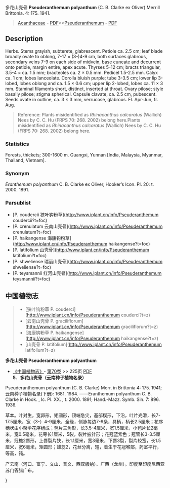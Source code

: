 多花山壳骨 **Pseuderanthemum polyanthum** (C. B. Clarke ex Oliver) Merrill Brittonia. 4: 175. 1941.

> [Acanthaceae](Acanthaceae-爵床科.md) - [PDF](http://www.iplant.cn/foc/pdf/Acanthaceae.pdf)>>[Pseuderanthemum](http://www.iplant.cn/info/Pseuderanthemum?t=foc) - [PDF](http://www.iplant.cn/foc/pdf/Pseuderanthemum.pdf)

## Description

Herbs. Stems grayish, subterete, glabrescent. Petiole ca. 2.5 cm; leaf blade broadly ovate to oblong, 7-17 × (3-)4-9 cm, both surfaces glabrous, secondary veins 7-9 on each side of midvein, base cuneate and decurrent onto petiole, margin entire, apex acute. Thyrses 5-12 cm; bracts triangular, 3.5-4 × ca. 1.5 mm; bracteoles ca. 2 × 0.5 mm. Pedicel 1.5-2.5 mm. Calyx ca. 1 cm; lobes lanceolate. Corolla bluish purple; tube 3-3.5 cm; lower lip 3-lobed, lobes oblong and ca. 1.5 × 0.6 cm; upper lip 2-lobed, lobes ca. 11 × 3 mm. Staminal filaments short, distinct, inserted at throat. Ovary pilose; style basally pilose; stigma spherical. Capsule clavate, ca. 2.5 cm, pubescent. Seeds ovate in outline, ca. 3 × 3 mm, verrucose, glabrous. Fl. Apr-Jun, fr. Aug.

> Reference: 
> Plants misidentified as *Rhinacanthus calcaratus* (Wallich) Nees by C. C. Hu (FRPS 70: 268. 2002) belong here.Plants misidentified as *Rhinacanthus calcaratus* (Wallich) Nees by C. C. Hu (FRPS 70: 268. 2002) belong here.

### Statistics
Forests, thickets; 300-1600 m. Guangxi, Yunnan [India, Malaysia, Myanmar, Thailand, Vietnam].

### Synonym
*Eranthemum polyanthum* C. B. Clarke ex Oliver, Hooker’s Icon. Pl. 20: t. 2000. 1891.


### Parsublist

* [P.  coudercii  狭叶钩粉草](http://www.iplant.cn/info/Pseuderanthemum coudercii?t=foc)
* [P.  crenulatum  云南山壳骨](http://www.iplant.cn/info/Pseuderanthemum crenulatum?t=foc)
* [P.  haikangense  海康钩粉草](http://www.iplant.cn/info/Pseuderanthemum haikangense?t=foc)
* [P.  latifolium  山壳骨](http://www.iplant.cn/info/Pseuderanthemum latifolium?t=foc)
* [P.  shweliense  瑞丽山壳骨](http://www.iplant.cn/info/Pseuderanthemum shweliense?t=foc)
* [P.  teysmannii  红河山壳骨](http://www.iplant.cn/info/Pseuderanthemum teysmannii?t=foc)

## 中国植物志

> * [狭叶钩粉草  P.  couderci](http://www.iplant.cn/info/Pseuderanthemum couderci?t=z)
> * [云南山壳骨  P.  graciliflorum](http://www.iplant.cn/info/Pseuderanthemum graciliflorum?t=z)
> * [海康钩粉草  P.  haikangense](http://www.iplant.cn/info/Pseuderanthemum haikangense?t=z)
> * [山壳骨  P.  latifolium](http://www.iplant.cn/info/Pseuderanthemum latifolium?t=z)

**多花山壳骨 Pseuderanthemum polyanthum**

* [《中国植物志》](http://www.iplant.cn/frps)- [第70卷](http://www.iplant.cn/frps/vol/70) >> 225页 [PDF](http://www.iplant.cn/frps/pdf/70/225a.PDF)
**5．多花山壳骨（云南种子植物名录）**

Pseuderanthemum polyanthum (C. B. Clarke) Merr. in Brittonia 4: 175. 1941; 云南种子植物名录(下册): 1681. 1984. ——Eranthemum polyanthum C. B. Clarke in Hook. , Ic. Pl. XX. , t. 2000. 1891; Hand.-Mazz. Symb. Sin. 7: 896. 1936.

草本。叶对生，宽卵形，矩圆形，顶端急尖，基部楔形，下沿，叶片光滑，长7-17.5厘米，宽（3-）4-9厘米，全缘，侧脉每边7-9条，具柄，柄长2.5厘米；花序穗状由小聚伞花序组成；苞片三角形，长3.5-4厘米，宽1.5厘米，小苞片长2毫米，宽0.5毫米，花萼长1厘米，5裂，裂片披针形；花冠蓝紫色；冠管长3-3.5厘米，冠檐2唇形，上唇裂片狭，长1.1厘米，宽3毫米，下唇3裂，裂片较宽，长1.5厘米，宽6毫米，矩圆形；雄蕊2，花丝分离，短，着生于花冠喉部，药室平行，等高，钝。

产云南（河口、富宁、文山、普文、西双版纳）、广西（龙州）。印度至印度尼西亚苏门答腊广布。


}